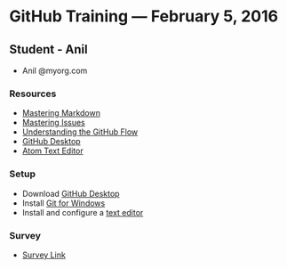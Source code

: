 # GitHub Training — February 5, 2016

## Student - Anil
- Anil @myorg.com


### Resources
- [Mastering Markdown](https://guides.github.com/features/mastering-markdown/)
- [Mastering Issues](https://guides.github.com/features/issues/)
- [Understanding the GitHub Flow](https://guides.github.com/introduction/flow/)
- [GitHub Desktop](https://desktop.github.com/)
- [Atom Text Editor](https://atom.io/)

### Setup
- Download [GitHub Desktop](https://desktop.github.com)
- Install [Git for Windows](https://git-for-windows.github.io/)
- Install and configure a [text editor](https://help.github.com/articles/associating-text-editors-with-git/)

### Survey

- [Survey Link](http://www.surveygizmo.com/s3/2574976/GitHub-for-Developers-Department-of-Homeland-Security-Citizen-Immigration-Services)
